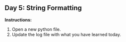 ## Day 5:  String Formatting
**Instructions:** 
1. Open a new python file.
2. Update the log file with what you have learned today.
